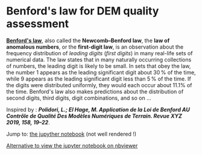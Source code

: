 # Benford's law for DEM quality assessment

**[Benford's law](https://en.wikipedia.org/wiki/Benford%27s_law)**, also called the **Newcomb–Benford law**, the **law of anomalous numbers**, or the **first-digit law**, is an observation about the frequency distribution of _leading digits_ (_first digits_) in many real-life sets of numerical data. The law states that in many naturally occurring collections of numbers, the leading digit is likely to be small. In sets that obey the law, the number 1 appears as the leading significant digit about 30 % of the time, while 9 appears as the leading significant digit less than 5 % of the time. If the digits were distributed uniformly, they would each occur about 11.1% of the time. Benford's law also makes predictions about the distribution of second digits, third digits, digit combinations, and so on ...

Inspired by : **_Polidori, L.; El Hage, M. Application de la Loi de Benford AU Contrôle de Qualité Des Modèles Numériques de Terrain. Revue XYZ 2019, 158, 19–22_**.

Jump to: [the jupyther notebook](https://github.com/ayoubft/Benford_DEM/blob/main/Benford_DEM-full.ipynb) (not well rendered !)

<a target="_blank" href="https://nbviewer.jupyter.org/github/ayoubft/Benford_DEM/blob/main/Benford_DEM-full.ipynb">Alternative to view the jupyter notebook on nbviewer</a>
